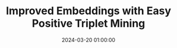 ---
layout: inner
position: left
title: 'Improved Embeddings with Easy Positive Triplet Mining'
date: 2024-03-20 01:00:00
categories: ML
tags: Metric-Learning ML Paper-Explained
featured_image: '/img/posts/oxford_flowers.png'
project_link: 'https://quill-leopon-2cd.notion.site/Improved-Embeddings-with-Easy-Positive-Triplet-Mining-50a8fa57c8b8462fbeb61160594a04eb'
button_icon: 'fas fa-link fa-lg'
button_text: 'Visit notion'
lead_text: 'Paper Explained'
---